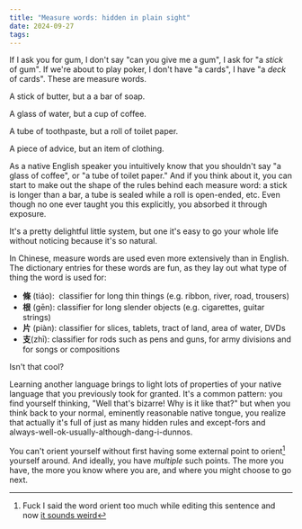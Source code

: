 ```yaml
---
title: "Measure words: hidden in plain sight"
date: 2024-09-27
tags:
---
```


If I ask you for gum, I don't say "can you give me a gum", I ask for "a *stick* of gum". If we're about to play poker, I don't have "a cards", I have "a *deck* of cards". These are measure words.

A stick of butter, but a a bar of soap. 

A glass of water, but a cup of coffee.

A tube of toothpaste, but a roll of toilet paper.

A piece of advice, but an item of clothing.

As a native English speaker you intuitively know that you shouldn't say "a glass of coffee", or "a tube of toilet paper." And if you think about it, you can start to make out the shape of the rules behind each measure word: a stick is longer than a bar, a tube is sealed while a roll is open-ended, etc. Even though no one ever taught you this explicitly, you absorbed it through exposure.

It's a pretty delightful little system, but one it's easy to go your whole life without noticing because it's so natural.

In Chinese, measure words are used even more extensively than in English. The dictionary entries for these words are fun, as they lay out what type of thing the word is used for:

* **條** (tiáo):  classifier for long thin things (e.g. ribbon, river, road, trousers)
* **根** (gēn): classifier for long slender objects (e.g. cigarettes, guitar strings)
* **片** (piàn): classifier for slices, tablets, tract of land, area of water, DVDs
* **支**(zhī): classifier for rods such as pens and guns, for army divisions and for songs or compositions

Isn't that cool?

Learning another language brings to light lots of properties of your native language that you previously took for granted. It's a common pattern: you find yourself thinking, "Well that's bizarre! Why is it like that?" but when you think back to your normal, eminently reasonable native tongue, you realize that actually it's full of just as many hidden rules and except-fors and always-well-ok-usually-although-dang-i-dunnos.

You can't orient yourself without first having some external point to orient[^1] yourself around. And ideally, you have *multiple* such points. The more you have, the more you know where you are, and where you might choose to go next.


[^1]: Fuck I said the word orient too much while editing this sentence and now [it sounds weird](https://en.wikipedia.org/wiki/Semantic_satiation)